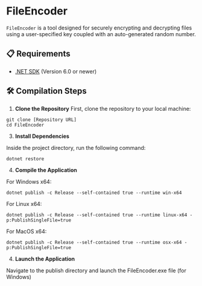 # FileEncoder

`FileEncoder` is a tool designed for securely encrypting and decrypting files using a user-specified key coupled with an auto-generated random number.

## 📋 Requirements

- [.NET SDK](https://dotnet.microsoft.com/download) (Version 6.0 or newer)

## 🛠 Compilation Steps

1. **Clone the Repository**
First, clone the repository to your local machine:
```
git clone [Repository URL]
cd FileEncoder
```
3. **Install Dependencies**

Inside the project directory, run the following command:
```
dotnet restore
```
4. **Compile the Application**

For Windows x64:
```
dotnet publish -c Release --self-contained true --runtime win-x64
```
For Linux x64:
```
dotnet publish -c Release --self-contained true --runtime linux-x64 -p:PublishSingleFile=true
```
For MacOS x64:
```
dotnet publish -c Release --self-contained true --runtime osx-x64 -p:PublishSingleFile=true
```
4. **Launch the Application**

Navigate to the publish directory and launch the FileEncoder.exe file (for Windows)
